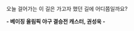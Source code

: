 오늘 걸어가는 이 길은
가고자 했던 길에 어디쯤일까요?

**- 베이징 올림픽 야구 결승전 캐스터, 권성욱 -**
<!---
Jang7859/Jang7859 is a ✨ special ✨ repository because its `README.md` (this file) appears on your GitHub profile.
You can click the Preview link to take a look at your changes.
--->
